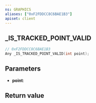 ```yaml
---
ns: GRAPHICS
aliases: ["0xF2FDDCC8C6BAE1B3"]
apiset: client
---
```

## _IS_TRACKED_POINT_VALID

```c
// 0xF2FDDCC8C6BAE1B3
Any _IS_TRACKED_POINT_VALID(int point);
```


## Parameters
* **point**:

## Return value

